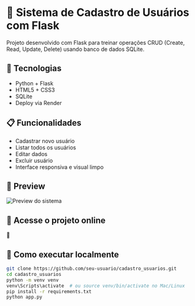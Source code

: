 # 👥 Sistema de Cadastro de Usuários com Flask

Projeto desenvolvido com Flask para treinar operações CRUD (Create, Read, Update, Delete) usando banco de dados SQLite.

## 🧰 Tecnologias

- Python + Flask
- HTML5 + CSS3
- SQLite
- Deploy via Render

## 📋 Funcionalidades

- Cadastrar novo usuário
- Listar todos os usuários
- Editar dados
- Excluir usuário
- Interface responsiva e visual limpo

## 📸 Preview

![Preview do sistema](preview.png)

## 🚀 Acesse o projeto online

🔗 

## 📂 Como executar localmente

```bash
git clone https://github.com/seu-usuario/cadastro_usuarios.git
cd cadastro_usuarios
python -m venv venv
venv\Scripts\activate  # ou source venv/bin/activate no Mac/Linux
pip install -r requirements.txt
python app.py
